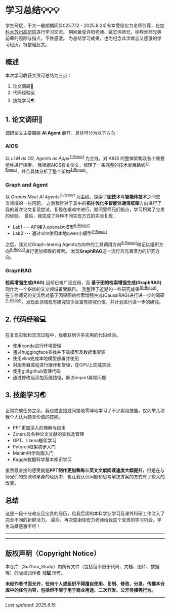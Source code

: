 # 学习总结💡💡💡

学生马斌，于大一暑期期间(2025.7.12 - 2025.8.24)有幸受徐宏力老师引荐，在<u>中科大苏州高研院</u>进行学习交流。
期间备受许阳老师、姚志伟师兄、徐梓淮师兄等前辈的照顾与指点，不胜感激。
为总结学习成果，也为纪念此次难忘又感激的学习经历，特整理此文。

## 概述
本次学习收获大致可总结为三点：
1. 论文调研📑
2. 代码经验💻
3. 技能学习🌏

## 1. 论文调研📑
调研论文主要围绕 **AI Agent** 展开。具体可分为以下方向：

### AIOS
以 *LLM as OS, Agents as Apps<sup>[1-Report](Report_PPTs/1-Report-20250712.pdf)</sup>* 为主线，对 AIOS 的整体架构及各个重要组件进行探索。
我根据AIOS有关论文，梳理了一条完整的技术发展路线<sup>[2-Report](Report_PPTs/2-Report-20250716.pdf)</sup>，并且具体分析了整个架构<sup>[4-Report](Report_PPTs/4-Report-20250718.pdf)</sup>。

### Graph and Agent
以 *Graphs Meet AI Agents<sup>[5-Report](Report_PPTs/5-Report-20250721-图基智能体综述.pdf)</sup>* 为主线，探索了**图技术**与**智能体技术**之间交叉领域的一些问题。
之后我针对于其中的**拓扑优化多智能体通信框架**方向进行了我的首次论文复现尝试，复现在艰难中进行，期间受师兄们指点，学习积累了宝贵的经验。
最后，我完成了两种不同实现方式的实验复现：
- Lab1 --- API接入openai大模型<sup>[6-Report](Report_PPTs/6-Report-20250723.pdf)</sup>
- Lab2 --- 通过vllm使用本地qwen小模型<sup>[7-Report](Report_PPTs/7-Report-20250725.pdf)</sup>

之后，我又对Graph-learnig Agents方向中的工具调用方向<sup>[8-Report](Report_PPTs/8-Report-20250801-工具调用方向.pdf)</sup>和记忆组织方向<sup>[9-Report](Report_PPTs/9-Report-20250804-记忆组织方向.pdf)</sup>进行更加细致的探索。
发现**GraphRAG**这一流行且充满潜力的研究方向。

### GraphRAG
**检索增强生成(RAG)** 目前已被广泛应用，而 **基于图的检索增强生成(GraphRAG)** 则作为一个崭新的交叉领域备受瞩目。
我整理了近期的一些研究成果<sup>[10-Report](Report_PPTs/10-Report-20250810-GraphRAG.pdf)</sup>，在与徐师兄的交流后对基于因果图的检索增强生成(CausalRAG)进行进一步的调研<sup>[11-Report](Report_PPTs/11-Report-20250813-RAGandcCausalRAG.pdf)</sup>，发现此领域现有研究较少且富有研究价值，并计划进行进一步的研究。

## 2. 代码经验💻
在复现实验和交流过程中，我收获到许多实用的代码经验。

- 使用conda进行环境管理
- 通过huggingface查找并下载模型及数据集资源
- 使用vllm完成本地模型部署并使用
- 对服务器进程进行操作和管理，在GPU上完成实验
- 使用git&github管理代码
- 通过修改及添加系统路径，解决import异常问题

## 3. 技能学习🌏
正常完成任务之余，我也或直接或间接地零碎地学习了不少实用技能，仅列举几项我个人认为颇具价值的技能。

- PPT更加深入的理解与应用
- Zotero及各种论文文献的查找及管理
- GPT、Llama框架学习
- Pytorch框架初步入门
- Manim科学动画入门
- Kaggle数据科学基本知识学习

虽然最直接的感受就是**PPT制作更加熟练**和**英文文献阅读速度大幅提升**，但是在与师兄们的交流和亲身的经历中，也让我认识问题和思考解决方案的方式有了较大的改变。

## 总结
这是一段十分难忘且宝贵的经历，给我后续的本科学业学习及课外科研工作注入了完全不同的新鲜活力。
最后，再次感谢徐宏力老师给我这个宝贵的学习机会，学生马斌感激不尽！


---
---
## 版权声明（Copyright Notice）
本仓库（SuZhou_Study）内所有文件（包括但不限于代码、文档、图片、数据等）的版权归作者 **马斌** 所有。

**未经作者书面允许，任何个人或组织不得擅自使用、复制、修改、分发、传播本仓库中的任何内容，包括但不限于用于商业用途、二次开发、公开传播等行为。**

---
*Last updated: 2025.8.19*


